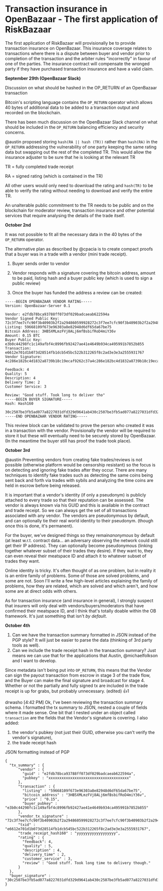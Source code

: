 # Transaction insurance in OpenBazaar - The first application of RiskBazaar

The first application of RiskBazaar will provisionally be to provide transaction insurance on OpenBazaar. This insurance coverage relates to transactions where there is a dispute between buyer and vendor prior to completion of the transaction and the arbiter rules "incorrectly" in favour of one of the parties. The insurance contract will compensate the wronged party if they have purchased transaction insurance and have a valid claim.

__September 29th (OpenBazaar Slack)__

Discussion on what should be hashed in the OP_RETURN of an OpenBazaar transaction

Bitcoin's scripting language contains the ```OP_RETURN``` operator which allows 40 bytes of additional data to be added to a transaction output and recorded on the blockchain.

There has been much discussion on the OpenBazaar Slack channel on what should be included in the ```OP_RETURN``` balancing efficiency and security concerns. 

@austin proposed storing ```hash(RA || hash (TR))``` rather than ```hash(RA)``` in the ```OP_RETURN``` addressing the vulnerability of one party keeping the same rating data but swapping out the rest of the completed TR. This would allow the insurance adjuster to be sure that he is looking at the relevant TR

TR = fully completed trade receipt

RA = signed rating (which is contained in the TR)

All other users would only need to download the rating and ```hash(TR)``` to be able to verify the rating without needing to download and verify the entire TR.

An unalterable public commitment to the TR needs to be public and on the blockchain for moderator review, transaction insurance and other potential services that require analysing the details of the trade itself.

__October 2nd__

It was not possible to fit all the necessary data in the 40 bytes of the ```OP_RETURN``` operator.

The alternative plan as described by @cpacia is to create compact proofs that a buyer was in a trade with a vendor (mini trade receipt). 

1) Buyer sends order to vendor

2) Vendor responds with a signature covering the bitcoin address, amount to be paid, listing hash and a buyer public key (which is used to sign a public review)

3) Once the buyer has funded the address a review can be created:

```
-----BEGIN OPENBAZAAR VENDOR RATING-----
Version: OpenBazaar-Server 0.1

Vendor: e2fdb78bca93788ff073df029badcaeab622594a
Vendor Signed Public Key: 72c3f7ee7cfc90f3b40903b2f2a294860599928272c3f7ee7cfc90f3b40903b2f2a294860599928272c3f7ee7cfc90f3b40903b2f2a2948605999282e7cfc90fca978112ca1bbdcafac231b39a23dc4da786eff8147c4e72b9807785afee48bb
Listing: 59668109f673e96303a8e82948d6df65da67be75
Bitcoin Address: 3HB5XMLmzFVj8ALj6mfBsbifRoD4miY36v
Amount: 0.15 BTC
Buyer Public Key: e3b0c44298fc1c149afbf4c8996fb92427ae41e4649b934ca495991b7852b855
Transaction: e6612e701d1b073d28514fb1dcb545bc522b312265f8c2ad3e3e3a2555931767
Vendor Signature: 4c286e182bc4d1832a8739b18c19ecaf9262c37a4c286e182bc4d1832a8739b18c19ecaf9262c37a4c286e182bc4d1832a8739b18c19ecaf9262c37ae182bc4d

Feedback: 4
Quality: 5
Description: 4
Delivery Time: 2
Customer Service: 3

Review: "Good stuff. Took long to deliver tho"
-----BEGIN BUYER SIGNATURE-----
Hash: Hash160

30c2507be3fb5ad077a8227031dfd329d9641ab430c2507be3fb5ad077a8227031dfd329d9641ab430c2507be3fb5ad077a8227031dfd329d9641ab431dfd3
-----END OPENBAZAAR VENDOR RATING-----
```
This review block can be validated to prove the person who created it was in a transaction with the vendor. Provisionally the vendor will be required to store it but these will eventually need to be securely stored by OpenBazaar. (In the meantime the buyer still has proof the trade took place). 

__October 3rd__

@austin 
Preventing vendors from creating fake trades/reviews is not possible (otherwise platform would be censorship resistant) so the focus is on detecting and ignoring fake trades after they occur. There are many techniques to identify fake trades such as detecting the same coins being sent back and forth via trades with sybils and analyzing the time coins are held in escrow before being released.

It is important that a vendor's identity (if only a pseudonym) is publicly attached to every trade so that their reputation can be assessed. The vendor is always known via his GUID and this is available in the contract and trade receipt. So we can always get the set of all transactions associated with any vendor. The vendors are pseudonymous by default, and can optionally tie their real world identity to their pseudonym. (though once this is done, it's permanent).

For the buyer, we've designed things so they remain ​_anonymous_​ by default (at least w.r.t. contract data... an adversary observing the network could still get their IP address). They can optionally become pseudonymous (linking together whatever subset of their trades they desire). If they want to, they can even reveal their meatspace ID and attach it to whatever subset of trades they want.

Online identity is tricky. It's often thought of as one problem, but in reality it is an entire family of problems. Some of those are solved problems, and some are not. Soon I'll write a few high-level articles explaining the family of problems, how they are related, which are solved and which aren't, and how some are at direct odds with others.

As for transaction insurance (and insurance in general), I strongly suspect that insurers will only deal with vendors/buyers/moderators that have confirmed their meatspace ID, and I think that's totally doable within the OB framework. It's just something that isn't ​_by default_​.

__October 4th__


1. Can we have the transaction summary formatted in JSON instead of the PGP style? It will just be easier to parse the data (thinking of 3rd party tools as well). 
2. Can we include the trade receipt hash in the transaction summary? Just means we can use that for the applications that Austin, @michaelfolkson and I want to develop.

Since metadata isn't being put into `OP_RETURN`, this means that the Vendor can sign the payout transaction from escrow in stage 3 of the trade flow, and the Buyer can make the final signature and broadcast for stage 4. Whether or not the partially and fully signed tx are included in the trade receipt is up for grabs, but probably unnecessary. (edited)
:+1:1  

drwasho [4:42 PM] 
Ok, I've been reviewing the transaction summary schema. I formatted the tx summary to JSON, nested a couple of fields where it made sense. One bit that I nested under an object called `transaction` are the fields that the Vendor's signature is covering.  I also added:

1) the vendor's pubkey (not just their GUID, otherwise you can't verify the vendor's signature),  
2) the trade receipt hash

JSON formatting instead of PGP

```
{
  "tx_summary" : {
      "vendor" : {
        "guid" : "e2fdb78bca93788ff073df029badcaeab622594a",
        "pubkey" : "xxxxxxxxxxxxxxxxxxxxxxxxxxxxxxxxxxxxx"
      },
      "transaction" : {
        "listing" : "59668109f673e96303a8e82948d6df65da67be75",
        "bitcoin_address" : "3HB5XMLmzFVj8ALj6mfBsbifRoD4miY36v",
        "price" : "0.15",
        "buyer_pubkey" : "e3b0c44298fc1c149afbf4c8996fb92427ae41e4649b934ca495991b7852b855"
      },
      "vendor_tx_signature" : "72c3f7ee7cfc90f3b40903b2f2a294860599928272c3f7ee7cfc90f3b40903b2f2a294860599928272c3f7ee7cfc90f3b40903b2f2a2948605999282e7cfc90fca978112ca1bbdcafac231b39a23dc4da786eff8147c4e72b9807785afee48bb",
      "txid" : "e6612e701d1b073d28514fb1dcb545bc522b312265f8c2ad3e3e3a2555931767",
      "trade_receipt_hash160" : "yyyyyyyyyyyyyyyyyy",
      "rating" : {
        "feedback": 4,
        "quality" : 5,
        "description" : 4,
        "delivery_time" : 2,
        "customer_service" : 3,
        "review" : "Good stuff. Took long time to delivery though."
      }
  },
  "buyer_signature" : "30c2507be3fb5ad077a8227031dfd329d9641ab430c2507be3fb5ad077a8227031dfd329d9641ab430c2507be3fb5ad077a8227031dfd329d9641ab431dfd3"
}
```
